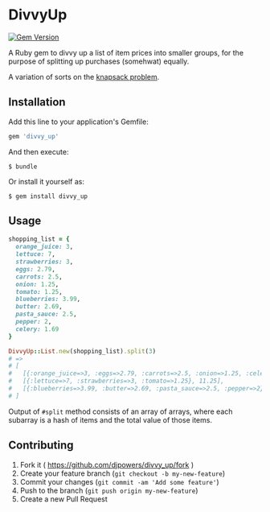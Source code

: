 # DivvyUp

[![Gem Version](https://badge.fury.io/rb/divvy_up.svg)](http://badge.fury.io/rb/divvy_up)

A Ruby gem to divvy up a list of item prices into smaller groups,
for the purpose of splitting up purchases (somehwat) equally.

A variation of sorts on the [knapsack problem](http://en.wikipedia.org/wiki/Knapsack_problem).

## Installation

Add this line to your application's Gemfile:

```ruby
gem 'divvy_up'
```

And then execute:

    $ bundle

Or install it yourself as:

    $ gem install divvy_up

## Usage

```ruby
shopping_list = {
  orange_juice: 3,
  lettuce: 7,
  strawberries: 3,
  eggs: 2.79,
  carrots: 2.5,
  onion: 1.25,
  tomato: 1.25,
  blueberries: 3.99,
  butter: 2.69,
  pasta_sauce: 2.5,
  pepper: 2,
  celery: 1.69
}

DivvyUp::List.new(shopping_list).split(3)
# =>
# [
#   [{:orange_juice=>3, :eggs=>2.79, :carrots=>2.5, :onion=>1.25, :celery=>1.69}, 11.23],
#   [{:lettuce=>7, :strawberries=>3, :tomato=>1.25}, 11.25],
#   [{:blueberries=>3.99, :butter=>2.69, :pasta_sauce=>2.5, :pepper=>2}, 11.18]
# ]
```

Output of `#split` method consists of an array of arrays, where each subarray
is a hash of items and the total value of those items.

## Contributing

1. Fork it ( https://github.com/djpowers/divvy_up/fork )
2. Create your feature branch (`git checkout -b my-new-feature`)
3. Commit your changes (`git commit -am 'Add some feature'`)
4. Push to the branch (`git push origin my-new-feature`)
5. Create a new Pull Request
